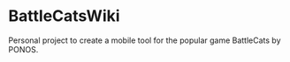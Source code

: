# BattleCatsWiki
Personal project to create a mobile tool for the popular game BattleCats by PONOS.
